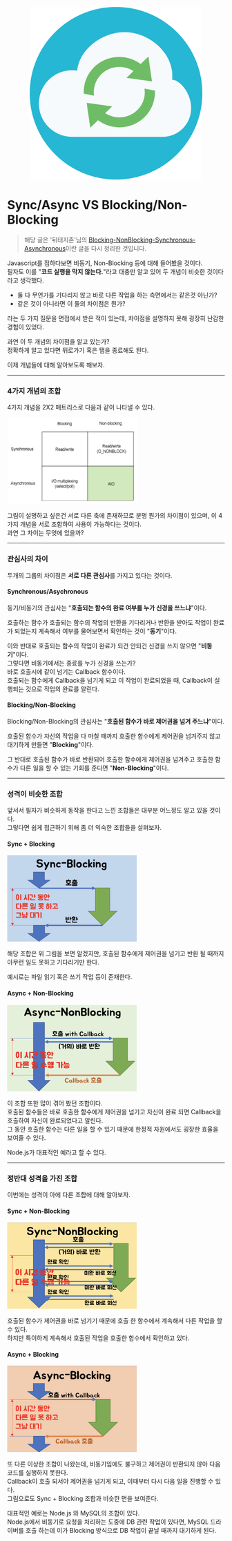 <p align="center"><img src="image/sync.png" width="400" height="400"></p>

# Sync/Async VS Blocking/Non-Blocking

> 해당 글은 '뒤태지존'님의 [Blocking-NonBlocking-Synchronous-Asynchronous](https://homoefficio.github.io/2017/02/19/Blocking-NonBlocking-Synchronous-Asynchronous/)이란 글을 다시 정리한 것입니다.

Javascript를 접하다보면 비동기, Non-Blocking 등에 대해 들어봤을 것이다.  
필자도 이를 "**코드 실행을 막지 않는다.**"라고 대충만 알고 있어 두 개념이 비슷한 것이다라고 생각했다.

* 둘 다 무언가를 기다리지 않고 바로 다른 작업을 하는 측면에서는 같은것 아닌가?  
* 같은 것이 아니라면 이 둘의 차이점은 뭔가?

라는 두 가지 질문을 면접에서 받은 적이 있는데, 차이점을 설명하지 못해 굉장히 난감한 경험이 있었다.

과연 이 두 개념의 차이점을 알고 있는가?  
정확하게 알고 있다면 뒤로가기 혹은 탭을 종료해도 된다.

이제 개념들에 대해 알아보도록 해보자.

---

### 4가지 개념의 조합

4가지 개념을 2X2 매트리스로 다음과 같이 나타낼 수 있다.

<img src="image/2X2matrix.png" width="300" height="200">

그림이 설명하고 싶은건 서로 다른 축에 존재하므로 분명 뭔가의 차이점이 있으며, 이 4가지 개념을 서로 조합하여 사용이 가능하다는 것이다.  
과연 그 차이는 무엇에 있을까?

---

### 관심사의 차이

두개의 그룹의 차이점은 **서로 다른 관심사**를 가지고 있다는 것이다.

#### Synchronous/Asychronous

동기/비동기의 관심사는 "**호출되는 함수의 완료 여부를 누가 신경을 쓰느냐**"이다.

호출하는 함수가 호출되는 함수의 작업의 반환을 기다리거나 반환을 받아도 작업이 완료가 되었는지 계속해서 여부를 물어보면서 확인하는 것이 "**동기**"이다.

이와 반대로 호출되는 함수의 작업이 완료가 되건 안되건 신경을 쓰지 않으면 "**비동기**"이다.  
그렇다면 비동기에서는 종료를 누가 신경을 쓰는가?  
바로 호출시에 같이 넘기는 Callback 함수이다.  
호출되는 함수에게 Callback을 넘기게 되고 이 작업이 완료되었을 때, Callback이 실행되는 것으로 작업의 완료를 알린다.

#### Blocking/Non-Blocking

Blocking/Non-Blocking의 관심사는 "**호출된 함수가 바로 제어권을 넘겨 주느냐**"이다.

호출된 함수가 자신의 작업을 다 마칠 때까지 호출한 함수에게 제어권을 넘겨주지 않고 대기하게 만들면 "**Blocking**"이다.

그 반대로 호출된 함수가 바로 반환되어 호출한 함수에게 제어권을 넘겨주고 호출한 함수가 다른 일을 할 수 있는 기회를 준다면 "**Non-Blocking**"이다.

---

### 성격이 비슷한 조합

앞서서 필자가 비슷하게 동작을 한다고 느낀 조합들은 대부분 어느정도 알고 있을 것이다.  
그렇다면 쉽게 접근하기 위해 좀 더 익숙한 조합들을 살펴보자.

#### Sync + Blocking

<img src="image/s+b.png" width="300" height="200">

해당 조합은 위 그림을 보면 알겠지만, 호출된 함수에게 제어권을 넘기고 반환 될 때까지 아무런 일도 못하고 기다리기만 한다.

예시로는 파일 읽기 혹은 쓰기 작업 등이 존재한다.

#### Async + Non-Blocking

<img src="image/a+n.png" width="300" height="200">

이 조합 또한 많이 겪어 봤던 조합이다.  
호출된 함수들은 바로 호출한 함수에게 제어권을 넘기고 자신이 완료 되면 Callback을 호출하여 자신이 완료되었다고 알린다.  
그 동안 호출한 함수는 다른 일을 할 수 있기 때문에 한정적 자원에서도 굉장한 효율을 보여줄 수 있다.

Node.js가 대표적인 예라고 할 수 있다.

---

### 정반대 성격을 가진 조합

이번에는 성격이 아에 다른 조합에 대해 알아보자.

#### Sync + Non-Blocking

<img src="image/s+n.png" width="300" height="200">

호출된 함수가 제어권을 바로 넘기기 때문에 호출 한 함수에서 계속해서 다른 작업을 할 수 있다.  
하지만 특이하게 계속해서 호출된 작업을 호출한 함수에서 확인하고 있다.  

#### Async + Blocking

<img src="image/a+b.png" width="300" height="200">

또 다른 이상한 조합이 나왔는데, 비동기임에도 불구하고 제어권이 반환되지 않아 다음 코드를 실행하지 못한다.  
Callback이 호출 되서야 제어권을 넘기게 되고, 이때부터 다시 다음 일을 진행할 수 있다.  
그림으로도 Sync + Blocking 조합과 비슷한 면을 보여준다.

대표적인 예로는 Node.js 와 MySQL의 조합이 있다.  
Node.js에서 비동기로 요청을 처리하는 도중에 DB 관련 작업이 있다면, MySQL 드라이버를 호출 하는데 이가 Blocking 방식으로 DB 작업이 끝날 때까지 대기하게 된다.

